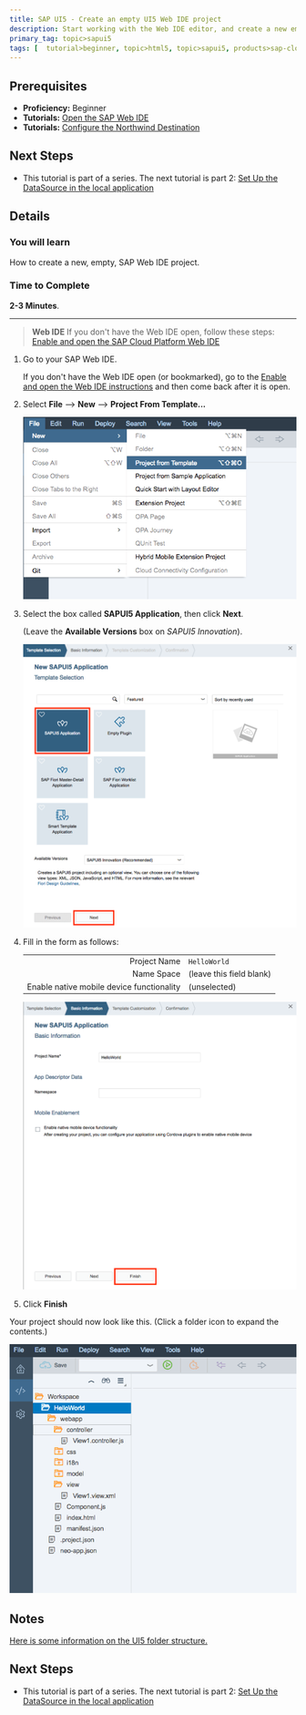 ```yaml
---
title: SAP UI5 - Create an empty UI5 Web IDE project
description: Start working with the Web IDE editor, and create a new empty UI5 Web IDE project
primary_tag: topic>sapui5
tags: [  tutorial>beginner, topic>html5, topic>sapui5, products>sap-cloud-platform ]
---
```

## Prerequisites  
- **Proficiency:** Beginner
- **Tutorials:**  [Open the SAP Web IDE](https://www.sap.com/developer/tutorials/sapui5-webide-open-webide.html)
- **Tutorials:**  [Configure the Northwind Destination](https://www.sap.com/developer/tutorials/hcp-create-destination.html)

## Next Steps
- This tutorial is part of a series.  The next tutorial is part 2: [Set Up the DataSource in the local application](https://www.sap.com/developer/tutorials/sapui5-webide-setup-datasource.html)

## Details
### You will learn  
How to create a new, empty, SAP Web IDE project.  

### Time to Complete
**2-3 Minutes**.

---
> **Web IDE** If you don't have the Web IDE open, follow these steps: [Enable and open the SAP Cloud Platform Web IDE](https://www.sap.com/developer/tutorials/sapui5-webide-open-webide.html)

1.  Go to your SAP Web IDE.  

    If you don't have the Web IDE open (or bookmarked), go to the [Enable and open the Web IDE instructions](https://www.sap.com/developer/tutorials/sapui5-webide-open-webide.html) and then come back after it is open.

2.  Select **File** --> **New** --> **Project From Template...**

    ![Activating the SAP Web IDE search pane](create-project-from-template.png)

3.  Select the box called **SAPUI5 Application**, then click **Next**.

    (Leave the **Available Versions** box on *SAPUI5 Innovation*).

    ![Activating the SAP Web IDE search pane](select-sapui5-application.png)

4.  Fill in the form as follows:

    |                                           |                           |
    | -----------------------------------------:| ------------------------- |
    | Project Name                              | `HelloWorld`              |
    | Name Space                                | (leave this field blank)  |
    | Enable native mobile device functionality | (unselected)              |

    ![Activating the SAP Web IDE search pane](fill-in-form.png)

5.  Click **Finish**

Your project should now look like this.  (Click a folder icon to expand the contents.)

![Activating the SAP Web IDE search pane](new-helloworld-application.png)

## Notes
[Here is some information on the UI5 folder structure.](https://sapui5.hana.ondemand.com/#docs/guide/003f755d46d34dd1bbce9ffe08c8d46a.html)

## Next Steps
 - This tutorial is part of a series.  The next tutorial is part 2: [Set Up the DataSource in the local application](https://www.sap.com/developer/tutorials/sapui5-webide-setup-datasource.html)
